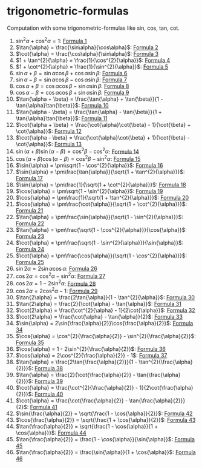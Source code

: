 # trigonometric-formulas

Computation with some trigonometric-formulas like sin, cos, tan, cot.


1. $\sin^{2}\alpha + \cos^{2}\alpha = 1$: [Formula 1](./formula1/README.md)
2. $\tan{\alpha} = \frac{\sin\alpha}{\cos\alpha}$: [Formula 2](./formula2/README.md)
3. $\cot{\alpha} = \frac{\cos\alpha}{\sin\alpha}$: [Formula 3](./formula3/README.md)
4. $1 + \tan^{2}{\alpha} = \frac{1}{\cos^{2}{\alpha}}$: [Formula 4](./formula4/README.md)
5. $1 + \cot^{2}{\alpha} = \frac{1}{\sin^{2}{\alpha}}$: [Formula 5](./formula5/README.md)
6. $\sin{\alpha + \beta} = \sin{\alpha}\cos{\beta} + \cos{\alpha}\sin{\beta}$: [Formula 6](./formula6/README.md)
7. $\sin{\alpha - \beta} = \sin{\alpha}\cos{\beta} - \cos{\alpha}\sin{\beta}$: [Formula 7](./formula7/README.md)
8. $\cos{\alpha + \beta} = \cos{\alpha}\cos{\beta} - \sin{\alpha}\sin{\beta}$: [Formula 8](./formula8/README.md)
9. $\cos{\alpha - \beta} = \cos{\alpha}\cos{\beta} + \sin{\alpha}\sin{\beta}$: [Formula 9](./formula9/README.md)
10. $\tan{\alpha + \beta} = \frac{\tan{\alpha} + \tan{\beta}}{1 - \tan{\alpha}\tan{\beta}}$: [Formula 10](./formula10/README.md)
11. $\tan{\alpha - \beta} = \frac{\tan{\alpha} - \tan{\beta}}{1 + \tan{\alpha}\tan{\beta}}$: [Formula 11](./formula11/README.md)
12. $\cot{\alpha + \beta} = \frac{\cot{\alpha}\cot{\beta} - 1}{\cot{\beta} + \cot{\alpha}}$: [Formula 12](./formula12/README.md)
13. $\cot{\alpha - \beta} = \frac{\cot{\alpha}\cot{\beta} + 1}{\cot{\beta} - \cot{\alpha}}$: [Formula 13](./formula13/README.md)
14. $\sin{(\alpha + \beta)}\sin{(\alpha - \beta)} = \cos^{2}{\beta} - \cos^{2}{\alpha}$: [Formula 14](./formula14/README.md)
15. $\cos{(\alpha + \beta)}\cos{(\alpha - \beta)} = \cos^{2}{\beta} - \sin^{2}{\alpha}$: [Formula 15](./formula15/README.md)
16. $\sin{\alpha} = \pm\sqrt{1 - \cos^{2}{\alpha}}$: [Formula 16](./formula16/README.md)
17. $\sin{\alpha} = \pm\frac{\tan{\alpha}}{\sqrt{1 + \tan^{2}{\alpha}}}$: [Formula 17](./formula17/README.md)
18. $\sin{\alpha} = \pm\frac{1}{\sqrt{1 + \cot^{2}{\alpha}}}$: [Formula 18](./formula18/README.md)
19. $\cos{\alpha} = \pm\sqrt{1 - \sin^{2}{\alpha}}$: [Formula 19](./formula19/README.md)
20. $\cos{\alpha} = \pm\frac{1}{\sqrt{1 + \tan^{2}{\alpha}}}$: [Formula 20](./formula20/README.md)
21. $\cos{\alpha} = \pm\frac{\cot{\alpha}}{\sqrt{1 + \cot^{2}{\alpha}}}$: [Formula 21](./formula21/README.md)
22. $\tan{\alpha} = \pm\frac{\sin{\alpha}}{\sqrt{1 - \sin^{2}{\alpha}}}$: [Formula 22](./formula22/README.md)
23. $\tan{\alpha} = \pm\frac{\sqrt{1 - \cos^{2}{\alpha}}}{\cos{\alpha}}$: [Formula 23](./formula23/README.md)
24. $\cot{\alpha} = \pm\frac{\sqrt{1 - \sin^{2}{\alpha}}}{\sin{\alpha}}$: [Formula 24](./formula24/README.md)
25. $\cot{\alpha} = \pm\frac{\cos{\alpha}}{\sqrt{1 - \cos^{2}{\alpha}}}$: [Formula 25](./formula25/README.md)
26. $\sin{2\alpha} = 2\sin{\alpha}\cos{\alpha}$: [Formula 26](./formula26/README.md)
27. $\cos{2\alpha} = \cos^{2}{\alpha} - \sin^{2}{\alpha}$: [Formula 27](./formula27/README.md)
28. $\cos{2\alpha} = 1 - 2\sin^{2}{\alpha}$: [Formula 28](./formula28/README.md)
29. $\cos{2\alpha} = 2\cos^{2}{\alpha} - 1$: [Formula 29](./formula29/README.md)
30. $\tan{2\alpha} = \frac{2\tan{\alpha}}{1 - \tan^{2}{\alpha}}$: [Formula 30](./formula30/README.md)
31. $\tan{2\alpha} = \frac{2}{\cot{\alpha} - \tan{\alpha}}$: [Formula 31](./formula31/README.md)
32. $\cot{2\alpha} = \frac{\cot^{2}{\alpha} - 1}{2\cot{\alpha}}$: [Formula 32](./formula32/README.md)
33. $\cot{2\alpha} = \frac{\cot{\alpha} - \tan{\alpha}}{2}$: [Formula 33](./formula33/README.md)
34. $\sin{\alpha} = 2\sin{\frac{\alpha}{2}}\cos{\frac{\alpha}{2}}$: [Formula 34](./formula34/README.md)
35. $\cos{\alpha} = \cos^{2}{\frac{\alpha}{2}} - \sin^{2}{\frac{\alpha}{2}}$: [Formula 35](./formula35/README.md)
36. $\cos{\alpha} = 1 - 2\sin^{2}{\frac{\alpha}{2}}$: [Formula 36](./formula36/README.md)
37. $\cos{\alpha} = 2\cos^{2}{\frac{\alpha}{2}} - 1$: [Formula 37](./formula37/README.md)
38. $\tan{\alpha} = \frac{2\tan{\frac{\alpha}{2}}}{1 - \tan^{2}{\frac{\alpha}{2}}}$: [Formula 38](./formula38/README.md)
39. $\tan{\alpha} = \frac{2}{\cot{\frac{\alpha}{2}} - \tan{\frac{\alpha}{2}}}$: [Formula 39](./formula39/README.md)
40. $\cot{\alpha} = \frac{\cot^{2}{\frac{\alpha}{2}} - 1}{2\cot{\frac{\alpha}{2}}}$: [Formula 40](./formula40/README.md)
41. $\cot{\alpha} = \frac{\cot{\frac{\alpha}{2}} - \tan{\frac{\alpha}{2}}}{2}$: [Formula 41](./formula41/README.md)
42. $\sin{\frac{\alpha}{2}} = \sqrt{\frac{1 - \cos{\alpha}}{2}}$: [Formula 42](./formula42/README.md)
43. $\cos{\frac{\alpha}{2}} = \sqrt{\frac{1 + \cos{\alpha}}{2}}$: [Formula 43](./formula43/README.md)
44. $\tan{\frac{\alpha}{2}} = \sqrt{\frac{1 - \cos{\alpha}}{1 + \cos{\alpha}}}$: [Formula 44](./formula44/README.md)
45. $\tan{\frac{\alpha}{2}} = \frac{1 - \cos{\alpha}}{\sin{\alpha}}$: [Formula 45](./formula45/README.md)
46. $\tan{\frac{\alpha}{2}} = \frac{\sin{\alpha}}{1 + \cos{\alpha}}$: [Formula 46](./formula46/README.md)
